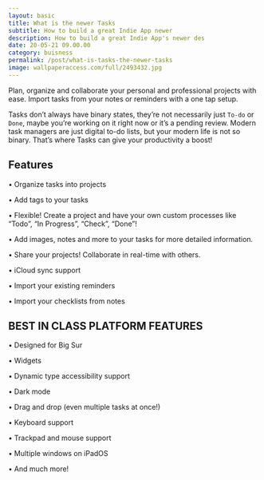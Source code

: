 ```yaml
---
layout: basic
title: What is the newer Tasks
subtitle: How to build a great Indie App newer
description: How to build a great Indie App's newer des
date: 20-05-21 09.00.00
category: buisness
permalink: /post/what-is-tasks-the-newer-tasks
image: wallpaperaccess.com/full/2493432.jpg
---
```


Plan, organize and collaborate your personal and professional projects with ease. Import tasks from your notes or reminders with a one tap setup.

Tasks don’t always have binary states, they’re not necessarily just `To-do` or `Done`, maybe you’re working on it right now or it’s a pending review. Modern task managers are just digital to-do lists, but your modern life is not so binary. That’s where Tasks can give your productivity a boost!

## Features

• Organize tasks into projects

• Add tags to your tasks

• Flexible! Create a project and have your own custom processes like “Todo”, “In Progress”, “Check”, “Done”!

• Add images, notes and more to your tasks for more detailed information.

• Share your projects! Collaborate in real-time with others.

• iCloud sync support

• Import your existing reminders

• Import your checklists from notes

## BEST IN CLASS PLATFORM FEATURES

• Designed for Big Sur

• Widgets

• Dynamic type accessibility support

• Dark mode

• Drag and drop (even multiple tasks at once!)

• Keyboard support

• Trackpad and mouse support

• Multiple windows on iPadOS

• And much more!
